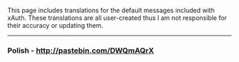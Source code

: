 This page includes translations for the default messages included with xAuth. These translations are all user-created thus I am not responsible for their accuracy or updating them.
***
### Polish - http://pastebin.com/DWQmAQrX